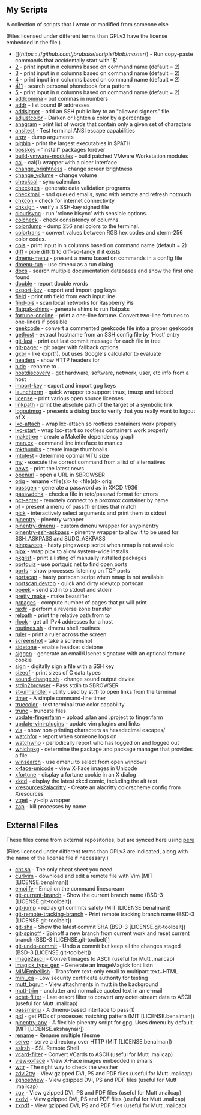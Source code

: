 ## My Scripts

A collection of scripts that I wrote or modified from someone else

(Files licensed under different terms than GPLv3 have the license
 embedded in the file.)

- [$](https://github.com/jbrubake/scripts/blob/master/$) - Run copy-paste commands that accidentally start with '$'
- [2](https://github.com/jbrubake/scripts/blob/master/2) - print input in n columns based on command name (default = 2)
- [3](https://github.com/jbrubake/scripts/blob/master/3) - print input in n columns based on command name (default = 2)
- [4](https://github.com/jbrubake/scripts/blob/master/4) - print input in n columns based on command name (default = 2)
- [411](https://github.com/jbrubake/scripts/blob/master/411) - search personal phonebook for a pattern
- [5](https://github.com/jbrubake/scripts/blob/master/5) - print input in n columns based on command name (default = 2)
- [addcomma](https://github.com/jbrubake/scripts/blob/master/addcomma) - put commas in numbers
- [addr](https://github.com/jbrubake/scripts/blob/master/addr) - list bound IP addresses
- [addsigner](https://github.com/jbrubake/scripts/blob/master/addsigner) - add an SSH public key to an "allowed signers" file
- [adjustcolor](https://github.com/jbrubake/scripts/blob/master/adjustcolor) - Darken or lighten a color by a percentage
- [anagram](https://github.com/jbrubake/scripts/blob/master/anagram) - print list of words that contain only a given set of characters
- [ansitest](https://github.com/jbrubake/scripts/blob/master/ansitest) - Test terminal ANSI escape capabilities
- [argv](https://github.com/jbrubake/scripts/blob/master/argv) - dump arguments
- [bigbin](https://github.com/jbrubake/scripts/blob/master/bigbin) - print the <n> largest executables in $PATH
- [bosskey](https://github.com/jbrubake/scripts/blob/master/bosskey) - "install" packages forever
- [build-vmware-modules](https://github.com/jbrubake/scripts/blob/master/build-vmware-modules) - build patched VMware Workstation modules
- [cal](https://github.com/jbrubake/scripts/blob/master/cal) - cal(1) wrapper with a nicer interface
- [change_brightness](https://github.com/jbrubake/scripts/blob/master/change_brightness) - change screen brightness
- [change_volume](https://github.com/jbrubake/scripts/blob/master/change_volume) - change volume
- [checkcal](https://github.com/jbrubake/scripts/blob/master/checkcal) - sync calendars
- [checkgen](https://github.com/jbrubake/scripts/blob/master/checkgen) - generate data validation programs
- [checkmail](https://github.com/jbrubake/scripts/blob/master/checkmail) - snd queued emails, sync with remote and refresh notmuch
- [chkcon](https://github.com/jbrubake/scripts/blob/master/chkcon) - check for internet connectivity
- [chksign](https://github.com/jbrubake/scripts/blob/master/chksign) - verify a SSH-key signed file
- [cloudsync](https://github.com/jbrubake/scripts/blob/master/cloudsync) - run 'rclone bisync' with sensible options.
- [colcheck](https://github.com/jbrubake/scripts/blob/master/colcheck) - check consistency of columns
- [colordump](https://github.com/jbrubake/scripts/blob/master/colordump) - dump 256 ansi colors to the terminal.
- [colortrans](https://github.com/jbrubake/scripts/blob/master/colortrans) - convert values between RGB hex codes and xterm-256 color codes.
- [cols](https://github.com/jbrubake/scripts/blob/master/cols) - print input in n columns based on command name (default = 2)
- [diff](https://github.com/jbrubake/scripts/blob/master/diff) - pipe diff(1) to diff-so-fancy if it exists
- [dmenu-menu](https://github.com/jbrubake/scripts/blob/master/dmenu-menu) - present a menu based on commands in a config file
- [dmenu-run](https://github.com/jbrubake/scripts/blob/master/dmenu-run) - use dmenu as a run dialog
- [docs](https://github.com/jbrubake/scripts/blob/master/docs) - search multiple documentation databases and show the first one found
- [double](https://github.com/jbrubake/scripts/blob/master/double) - report double words
- [export-key](https://github.com/jbrubake/scripts/blob/master/export-key) - export and import gpg keys
- [field](https://github.com/jbrubake/scripts/blob/master/field) - print nth field from each input line
- [find-pis](https://github.com/jbrubake/scripts/blob/master/find-pis) - scan local networks for Raspberry Pis
- [flatpak-shims](https://github.com/jbrubake/scripts/blob/master/flatpak-shims) - generate shims to run flatpaks
- [fortune-oneline](https://github.com/jbrubake/scripts/blob/master/fortune-oneline) - print a one-line fortune. Convert two-line fortunes to one-liners if possible
- [geekcode](https://github.com/jbrubake/scripts/blob/master/geekcode) - convert a commented geekcode file into a proper geekcode
- [gethost](https://github.com/jbrubake/scripts/blob/master/gethost) - extract hostname from an SSH config file by 'Host' entry
- [git-last](https://github.com/jbrubake/scripts/blob/master/git-last) - print out last commit message for each file in tree
- [git-pager](https://github.com/jbrubake/scripts/blob/master/git-pager) - git pager with fallback options
- [gxpr](https://github.com/jbrubake/scripts/blob/master/gxpr) - like expr(1), but uses Google's calculator to evaluate <expression>
- [headers](https://github.com/jbrubake/scripts/blob/master/headers) - show HTTP headers for <url>
- [hide](https://github.com/jbrubake/scripts/blob/master/hide) - rename <file> to .<file>
- [hostdiscovery](https://github.com/jbrubake/scripts/blob/master/hostdiscovery) - get hardware, software, network, user, etc info from a host
- [import-key](https://github.com/jbrubake/scripts/blob/master/import-key) - export and import gpg keys
- [launchterm](https://github.com/jbrubake/scripts/blob/master/launchterm) - quick wrapper to support tmux, tmuxp and tabbed
- [license](https://github.com/jbrubake/scripts/blob/master/license) - print various open source licenses
- [linkpath](https://github.com/jbrubake/scripts/blob/master/linkpath) - print the absolute path of the target of a symbolic link
- [logoutmsg](https://github.com/jbrubake/scripts/blob/master/logoutmsg) - presents a dialog box to verify that you really want to logout of X
- [lxc-attach](https://github.com/jbrubake/scripts/blob/master/lxc-attach) - wrap lxc-attach so rootless containers work properly
- [lxc-start](https://github.com/jbrubake/scripts/blob/master/lxc-start) - wrap lxc-start so rootless containers work properly
- [maketree](https://github.com/jbrubake/scripts/blob/master/maketree) - create a Makefile dependency graph
- [man.cx](https://github.com/jbrubake/scripts/blob/master/man) - command line interface to man.cx
- [mkthumbs](https://github.com/jbrubake/scripts/blob/master/mkthumbs) - create image thumbnails
- [mtutest](https://github.com/jbrubake/scripts/blob/master/mtutest) - determine optimal MTU size
- [my](https://github.com/jbrubake/scripts/blob/master/my) - execute the correct command from a list of alternatives
- [news](https://github.com/jbrubake/scripts/blob/master/news) - print the latest news
- [openurl](https://github.com/jbrubake/scripts/blob/master/openurl) - open a URL in $BROWSER
- [orig](https://github.com/jbrubake/scripts/blob/master/orig) - rename <file(s)> to <file(s)>.orig
- [passgen](https://github.com/jbrubake/scripts/blob/master/passgen) - generate a password as in XKCD #936
- [passwdchk](https://github.com/jbrubake/scripts/blob/master/passwdchk) - check a file in /etc/passwd format for errors
- [pct-enter](https://github.com/jbrubake/scripts/blob/master/pct-enter) - remotely connect to a proxmox container by name
- [pf](https://github.com/jbrubake/scripts/blob/master/pf) - present a menu of pass(1) entries that match <tag>
- [pick](https://github.com/jbrubake/scripts/blob/master/pick) - interactively select arguments and print them to stdout
- [pinentry](https://github.com/jbrubake/scripts/blob/master/pinentry) - pinentry wrapper
- [pinentry-dmenu](https://github.com/jbrubake/scripts/blob/master/pinentry-dmenu) - custom dmenu wrapper for anypinentry
- [pinentry-ssh-askpass](https://github.com/jbrubake/scripts/blob/master/pinentry-ssh-askpass) - pinentry wrapper to allow it to be used for SSH_ASKPASS and SUDO_ASKPASS
- [pingsweep](https://github.com/jbrubake/scripts/blob/master/pingsweep) - hasty pingsweep script when nmap is not available
- [pipx](https://github.com/jbrubake/scripts/blob/master/pipx) - wrap pipx to allow system-wide installs
- [pkglist](https://github.com/jbrubake/scripts/blob/master/pkglist) - print a listing of manually installed packages
- [portquiz](https://github.com/jbrubake/scripts/blob/master/portquiz) - use portquiz.net to find open ports
- [ports](https://github.com/jbrubake/scripts/blob/master/ports) - show processes listening on TCP ports
- [portscan](https://github.com/jbrubake/scripts/blob/master/portscan) - hasty portscan script when nmap is not available
- [portscan.devtcp](https://github.com/jbrubake/scripts/blob/master/portscan) - quick and dirty /dev/tcp portscan
- [ppeek](https://github.com/jbrubake/scripts/blob/master/ppeek) - send stdin to stdout and stderr
- [pretty_make](https://github.com/jbrubake/scripts/blob/master/pretty_make) - make beautifier
- [prpages](https://github.com/jbrubake/scripts/blob/master/prpages) - compute number of pages that pr will print
- [raxfr](https://github.com/jbrubake/scripts/blob/master/raxfr) - perform a reverse zone transfer
- [relpath](https://github.com/jbrubake/scripts/blob/master/relpath) - print the relative path from <src> to <tgt>
- [rlook](https://github.com/jbrubake/scripts/blob/master/rlook) - get all IPv4 addresses for a host
- [routines.sh](https://github.com/jbrubake/scripts/blob/master/routines) - dmenu shell routines
- [ruler](https://github.com/jbrubake/scripts/blob/master/ruler) - print a ruler across the screen
- [screenshot](https://github.com/jbrubake/scripts/blob/master/screenshot) - take a screenshot
- [sidetone](https://github.com/jbrubake/scripts/blob/master/sidetone) - enable headset sidetone
- [siggen](https://github.com/jbrubake/scripts/blob/master/siggen) - generate an email/Usenet signature with an optional fortune cookie
- [sign](https://github.com/jbrubake/scripts/blob/master/sign) - digitally sign a file with a SSH key
- [sizeof](https://github.com/jbrubake/scripts/blob/master/sizeof) - print sizes of C data types
- [sound-change.sh](https://github.com/jbrubake/scripts/blob/master/sound-change) - change sound output device
- [stdin2browser](https://github.com/jbrubake/scripts/blob/master/stdin2browser) - Pass stdin to $BROWSER
- [st-urlhandler](https://github.com/jbrubake/scripts/blob/master/st-urlhandler) - utility used by st(1) to open links from the terminal
- [timer](https://github.com/jbrubake/scripts/blob/master/timer) - A simple command-line timer
- [truecolor](https://github.com/jbrubake/scripts/blob/master/truecolor) - test terminal true color capability
- [trunc](https://github.com/jbrubake/scripts/blob/master/trunc) - truncate files
- [update-fingerfarm](https://github.com/jbrubake/scripts/blob/master/update-fingerfarm) - upload .plan and .project to finger.farm
- [update-vim-plugins](https://github.com/jbrubake/scripts/blob/master/update-vim-plugins) - update vim plugins and links
- [vis](https://github.com/jbrubake/scripts/blob/master/vis) - show non-printing characters as hexadecimal escapes/
- [watchfor](https://github.com/jbrubake/scripts/blob/master/watchfor) - report when someone logs on
- [watchwho](https://github.com/jbrubake/scripts/blob/master/watchwho) - periodically report who has logged on and logged out
- [whichpkg](https://github.com/jbrubake/scripts/blob/master/whichpkg) - determine the package and package manager that provides a file
- [winsearch](https://github.com/jbrubake/scripts/blob/master/winsearch) - use dmenu to select from open windows
- [x-face-unicode](https://github.com/jbrubake/scripts/blob/master/x-face-unicode) - view X-Face images in Unicode
- [xfortune](https://github.com/jbrubake/scripts/blob/master/xfortune) - display a fortune cookie in an X dialog
- [xkcd](https://github.com/jbrubake/scripts/blob/master/xkcd) - display the latest xkcd comic, including the alt text
- [xresources2alacritty](https://github.com/jbrubake/scripts/blob/master/xresources2alacritty) - Create an alacritty colorscheme config from Xresources
- [ytget](https://github.com/jbrubake/scripts/blob/master/ytget) - yt-dlp wrapper
- [zap](https://github.com/jbrubake/scripts/blob/master/zap) - kill processes by name

## External Files

These files come from external repositories, but are synced here using [peru](https://github.com/buildinspace/peru)

(Files licensed under different terms than GPLv3 are indicated, along with the
 name of the license file if necessary.)

- [cht.sh](https://cht.sh/:cht.sh) - The only cheat sheet you need
- [curlvim](https://github.com/cowboy/dotfiles) - download and edit a remote file with Vim (MIT [LICENSE.benalman])
- [emojify](https://github.com/mrowa44/emojify) - Emoji on the command linescream 
- [git-current-branch](https://github.com/nvie/git-toolbelt) - Show the current branch name (BSD-3 [LICENSE.git-toolbelt])
- [git-jump](https://github.com/cowboy/dotfiles) - replay git commits safely (MIT [LICENSE.benalman])
- [git-remote-tracking-branch](https://github.com/nvie/git-toolbelt) - Print remote tracking branch name (BSD-3 [LICENSE.git-toolbelt])
- [git-sha](https://github.com/nvie/git-toolbelt) - Show the latest commit SHA (BSD-3 [LICENSE.git-toolbelt])
- [git-spinoff](https://github.com/nvie/git-toolbelt) - Spinoff a new branch from current work and reset current branch (BSD-3 [LICENSE.git-toolbelt])
- [git-undo-commit](https://github.com/nvie/git-toolbelt) - Undo a commit but keep all the changes staged (BSD-3 [LICENSE.git-toolbelt])
- [image2ascii](https://www.spinnaker.de/mutt/image2ascii) - Convert images to ASCII (useful for Mutt .mailcap)
- [imagick_type_gen](https://legacy.imagemagick.org/Usage/scripts/imagick_type_gen) - Generate an ImageMagick font listn
- [MIMEmbellish](https://gist.githubusercontent.com/oblitum/6eeffaebd9a4744e762e49e6eb19d189/raw/c39c19d7c505cacdcb798b5069d3dd2582b539aa/MIMEmbellish) - Transform text-only email to multipart text+HTML
- [mini_ca](https://impson.tzo.com/~jdimpson/bin/mini_ca) - Low security certificate authority for testing
- [mutt_bgrun](https://github.com/RichiH/mutt_bgrun) - View attachments in mutt in the background
- [mutt-trim](https://github.com/Konfekt/mutt-trim) - unclutter and normalize quoted text in an e-mail 
- [octet-filter](https://www.spinnaker.de/mutt/octet-filter) - Last-resort filter to convert any octet-stream data to ASCII (useful for Mutt .mailcap)
- [passmenu](https://git.zx2c4.com/password-store) - A dmenu-based interface to pass(1)
- [pid](https://github.com/cowboy/dotfiles) - get PIDs of processes matching pattern (MIT [LICENSE.benalman])
- [pinentry-any](https://github.com/phenax/any-pinentry) - A flexible pinentry script for gpg. Uses dmenu by default (MIT [LICENSE.akshaynair])
- [rename](https://github.com/ap/rename) - Rename multiple filesme
- [serve](https://github.com/cowboy/dotfiles) - serve a directory over HTTP (MIT [LICENSE.benalman])
- [sslrsh](https://impson.tzo.com/~jdimpson/bin/sslrsh) - SSL Remote Shell
- [vcard-filter](https://www.spinnaker.de/mutt/vcard-filter) - Convert VCards to ASCII (useful for Mutt .mailcap)
- [view-x-face](https://www.spinnaker.de/mutt/view-x-face) - View X-Face images embedded in emails
- [wttr](https://github.com/chubin/wttr.in) - The right way to check the weather 
- [zdvi2tty](https://www.spinnaker.de/mutt/zxdvi) - View gzipped DVI, PS and PDF files (useful for Mutt .mailcap)
- [zghostview](https://www.spinnaker.de/mutt/zxdvi) - View gzipped DVI, PS and PDF files (useful for Mutt .mailcap)
- [zgv](https://www.spinnaker.de/mutt/zxdvi) - View gzipped DVI, PS and PDF files (useful for Mutt .mailcap)
- [zxdvi](https://www.spinnaker.de/mutt/zxdvi) - View gzipped DVI, PS and PDF files (useful for Mutt .mailcap)
- [zxpdf](https://www.spinnaker.de/mutt/zxdvi) - View gzipped DVI, PS and PDF files (useful for Mutt .mailcap)

